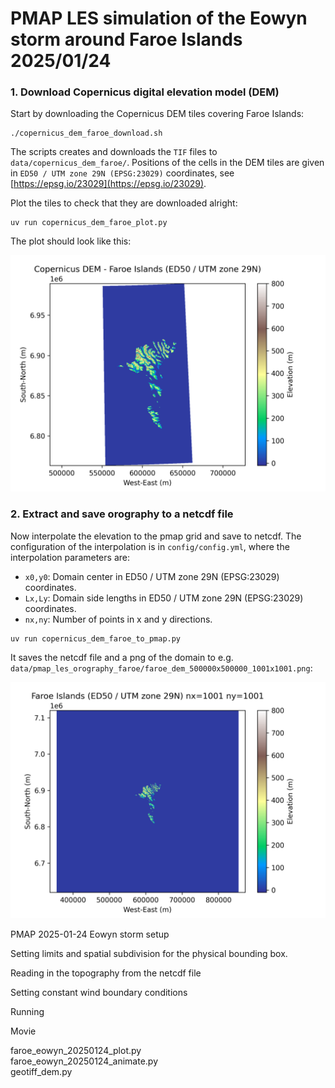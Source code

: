 # PMAP LES simulation of the Eowyn storm around Faroe Islands 2025/01/24

### 1. Download Copernicus digital elevation model (DEM)

Start by downloading the Copernicus DEM tiles covering Faroe Islands:

```
./copernicus_dem_faroe_download.sh  
```

The scripts creates and downloads the `TIF` files to `data/copernicus_dem_faroe/`. Positions of the cells in the DEM tiles are given in `ED50 / UTM zone 29N (EPSG:23029)` coordinates, see [https://epsg.io/23029](https://epsg.io/23029).


Plot the tiles to check that they are downloaded alright:

```
uv run copernicus_dem_faroe_plot.py      
```

The plot should look like this:

![data/copernicus_dem_faroe.png](assets/copernicus_dem_faroe.png)

### 2. Extract and save orography to a netcdf file 

Now interpolate the elevation to the pmap grid and save to netcdf. The configuration of the interpolation is in `config/config.yml`, where the interpolation parameters are:

- `x0,y0`: Domain center in ED50 / UTM zone 29N (EPSG:23029) coordinates.
- `Lx,Ly`: Domain side lengths in ED50 / UTM zone 29N (EPSG:23029) coordinates.
- `nx,ny`: Number of points in x and y directions.

```
uv run copernicus_dem_faroe_to_pmap.py  
```
It saves the netcdf file and a png of the domain to e.g. `data/pmap_les_orography_faroe/faroe_dem_500000x500000_1001x1001.png`: 

![data/pmap_les_orography_faroe/faroe_dem_500000x500000_1001x1001.png](assets/faroe_dem_500000x500000_1001x1001.png)

PMAP 2025-01-24 Eowyn storm setup

Setting limits and spatial subdivision for the physical bounding box. 

Reading in the topography from the netcdf file

Setting constant wind boundary conditions

Running

Movie




faroe_eowyn_20250124_plot.py  
faroe_eowyn_20250124_animate.py  
geotiff_dem.py                
